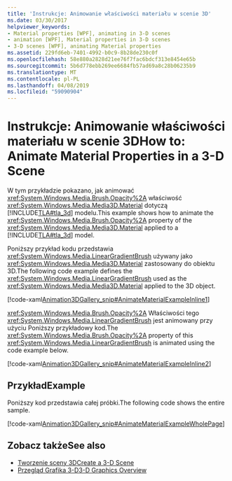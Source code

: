 ```yaml
---
title: 'Instrukcje: Animowanie właściwości materiału w scenie 3D'
ms.date: 03/30/2017
helpviewer_keywords:
- Material properties [WPF], animating in 3-D scenes
- animation [WPF], Material properties in 3-D scenes
- 3-D scenes [WPF], animating Material properties
ms.assetid: 229fd6eb-7401-4992-b0c9-8b28de230c0f
ms.openlocfilehash: 58e880a2828d21ee76f7fac6bdcf313e8454e65b
ms.sourcegitcommit: 5b6d778ebb269ee6684fb57ad69a8c28b06235b9
ms.translationtype: MT
ms.contentlocale: pl-PL
ms.lasthandoff: 04/08/2019
ms.locfileid: "59090904"
---
```

# <a name="how-to-animate-material-properties-in-a-3-d-scene"></a><span data-ttu-id="c1d13-102">Instrukcje: Animowanie właściwości materiału w scenie 3D</span><span class="sxs-lookup"><span data-stu-id="c1d13-102">How to: Animate Material Properties in a 3-D Scene</span></span>
<span data-ttu-id="c1d13-103">W tym przykładzie pokazano, jak animować <xref:System.Windows.Media.Brush.Opacity%2A> właściwość <xref:System.Windows.Media.Media3D.Material> dotyczą [!INCLUDE[TLA#tla_3d](../../../../includes/tlasharptla-3d-md.md)] modelu.</span><span class="sxs-lookup"><span data-stu-id="c1d13-103">This example shows how to animate the <xref:System.Windows.Media.Brush.Opacity%2A> property of the <xref:System.Windows.Media.Media3D.Material> applied to a [!INCLUDE[TLA#tla_3d](../../../../includes/tlasharptla-3d-md.md)] model.</span></span>  
  
 <span data-ttu-id="c1d13-104">Poniższy przykład kodu przedstawia <xref:System.Windows.Media.LinearGradientBrush> używany jako <xref:System.Windows.Media.Media3D.Material> zastosowany do obiektu 3D.</span><span class="sxs-lookup"><span data-stu-id="c1d13-104">The following code example defines the <xref:System.Windows.Media.LinearGradientBrush> used as the <xref:System.Windows.Media.Media3D.Material> applied to the 3D object.</span></span>  
  
 [!code-xaml[Animation3DGallery_snip#AnimateMaterialExampleInline1](~/samples/snippets/csharp/VS_Snippets_Wpf/Animation3DGallery_snip/CS/AnimateMaterialExample.xaml#animatematerialexampleinline1)]  
  
 <span data-ttu-id="c1d13-105"><xref:System.Windows.Media.Brush.Opacity%2A> Właściwości tego <xref:System.Windows.Media.LinearGradientBrush> jest animowany przy użyciu Poniższy przykładowy kod.</span><span class="sxs-lookup"><span data-stu-id="c1d13-105">The <xref:System.Windows.Media.Brush.Opacity%2A> property of this <xref:System.Windows.Media.LinearGradientBrush> is animated using the code example below.</span></span>  
  
 [!code-xaml[Animation3DGallery_snip#AnimateMaterialExampleInline2](~/samples/snippets/csharp/VS_Snippets_Wpf/Animation3DGallery_snip/CS/AnimateMaterialExample.xaml#animatematerialexampleinline2)]  
  
## <a name="example"></a><span data-ttu-id="c1d13-106">Przykład</span><span class="sxs-lookup"><span data-stu-id="c1d13-106">Example</span></span>  
 <span data-ttu-id="c1d13-107">Poniższy kod przedstawia całej próbki.</span><span class="sxs-lookup"><span data-stu-id="c1d13-107">The following code shows the entire sample.</span></span>  
  
 [!code-xaml[Animation3DGallery_snip#AnimateMaterialExampleWholePage](~/samples/snippets/csharp/VS_Snippets_Wpf/Animation3DGallery_snip/CS/AnimateMaterialExample.xaml#animatematerialexamplewholepage)]  
  
## <a name="see-also"></a><span data-ttu-id="c1d13-108">Zobacz także</span><span class="sxs-lookup"><span data-stu-id="c1d13-108">See also</span></span>

- [<span data-ttu-id="c1d13-109">Tworzenie sceny 3D</span><span class="sxs-lookup"><span data-stu-id="c1d13-109">Create a 3-D Scene</span></span>](how-to-create-a-3-d-scene.md)
- [<span data-ttu-id="c1d13-110">Przegląd Grafika 3-D</span><span class="sxs-lookup"><span data-stu-id="c1d13-110">3-D Graphics Overview</span></span>](3-d-graphics-overview.md)
